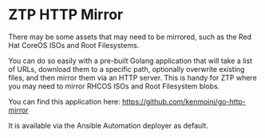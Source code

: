 # ZTP HTTP Mirror

There may be some assets that may need to be mirrored, such as the Red Hat CoreOS ISOs and Root Filesystems.

You can do so easily with a pre-built Golang application that will take a list of URLs, download them to a specific path, optionally overwrite existing files, and then mirror them via an HTTP server. This is handy for ZTP where you may need to mirror RHCOS ISOs and Root Filesystem blobs.

You can find this application here: https://github.com/kenmoini/go-http-mirror

It is available via the Ansible Automation deployer as default.
